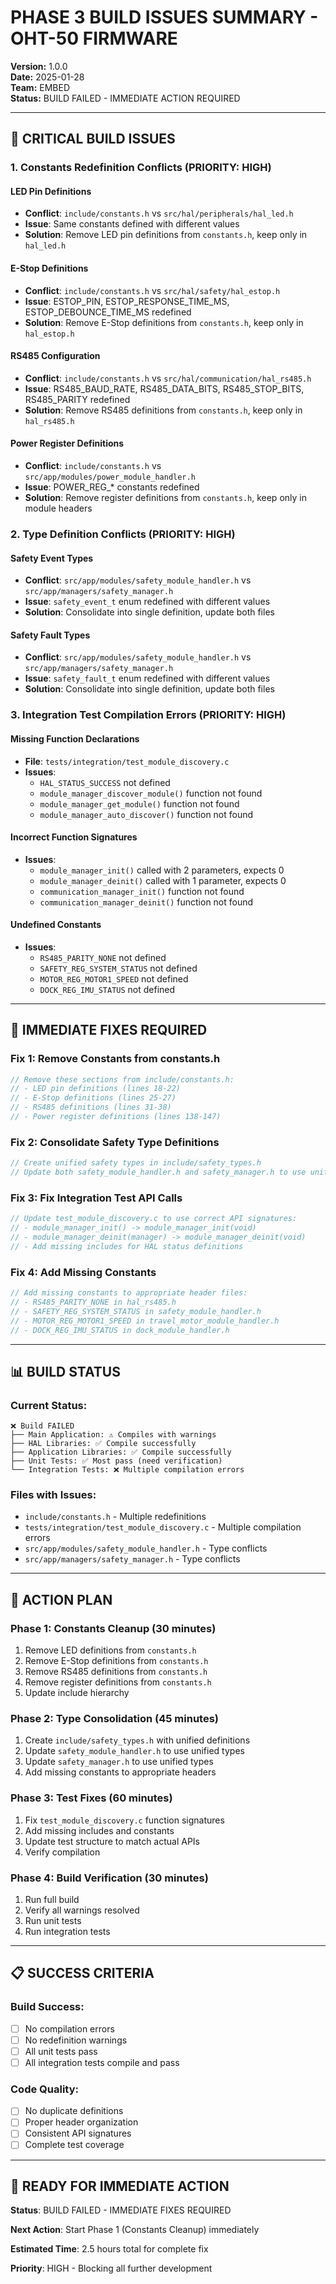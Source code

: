 # PHASE 3 BUILD ISSUES SUMMARY - OHT-50 FIRMWARE

**Version:** 1.0.0  
**Date:** 2025-01-28  
**Team:** EMBED  
**Status:** BUILD FAILED - IMMEDIATE ACTION REQUIRED

---

## 🚨 **CRITICAL BUILD ISSUES**

### **1. Constants Redefinition Conflicts (PRIORITY: HIGH)**

#### **LED Pin Definitions**
- **Conflict**: `include/constants.h` vs `src/hal/peripherals/hal_led.h`
- **Issue**: Same constants defined with different values
- **Solution**: Remove LED pin definitions from `constants.h`, keep only in `hal_led.h`

#### **E-Stop Definitions**
- **Conflict**: `include/constants.h` vs `src/hal/safety/hal_estop.h`
- **Issue**: ESTOP_PIN, ESTOP_RESPONSE_TIME_MS, ESTOP_DEBOUNCE_TIME_MS redefined
- **Solution**: Remove E-Stop definitions from `constants.h`, keep only in `hal_estop.h`

#### **RS485 Configuration**
- **Conflict**: `include/constants.h` vs `src/hal/communication/hal_rs485.h`
- **Issue**: RS485_BAUD_RATE, RS485_DATA_BITS, RS485_STOP_BITS, RS485_PARITY redefined
- **Solution**: Remove RS485 definitions from `constants.h`, keep only in `hal_rs485.h`

#### **Power Register Definitions**
- **Conflict**: `include/constants.h` vs `src/app/modules/power_module_handler.h`
- **Issue**: POWER_REG_* constants redefined
- **Solution**: Remove register definitions from `constants.h`, keep only in module headers

### **2. Type Definition Conflicts (PRIORITY: HIGH)**

#### **Safety Event Types**
- **Conflict**: `src/app/modules/safety_module_handler.h` vs `src/app/managers/safety_manager.h`
- **Issue**: `safety_event_t` enum redefined with different values
- **Solution**: Consolidate into single definition, update both files

#### **Safety Fault Types**
- **Conflict**: `src/app/modules/safety_module_handler.h` vs `src/app/managers/safety_manager.h`
- **Issue**: `safety_fault_t` enum redefined with different values
- **Solution**: Consolidate into single definition, update both files

### **3. Integration Test Compilation Errors (PRIORITY: HIGH)**

#### **Missing Function Declarations**
- **File**: `tests/integration/test_module_discovery.c`
- **Issues**:
  - `HAL_STATUS_SUCCESS` not defined
  - `module_manager_discover_module()` function not found
  - `module_manager_get_module()` function not found
  - `module_manager_auto_discover()` function not found

#### **Incorrect Function Signatures**
- **Issues**:
  - `module_manager_init()` called with 2 parameters, expects 0
  - `module_manager_deinit()` called with 1 parameter, expects 0
  - `communication_manager_init()` function not found
  - `communication_manager_deinit()` function not found

#### **Undefined Constants**
- **Issues**:
  - `RS485_PARITY_NONE` not defined
  - `SAFETY_REG_SYSTEM_STATUS` not defined
  - `MOTOR_REG_MOTOR1_SPEED` not defined
  - `DOCK_REG_IMU_STATUS` not defined

---

## 🔧 **IMMEDIATE FIXES REQUIRED**

### **Fix 1: Remove Constants from constants.h**
```c
// Remove these sections from include/constants.h:
// - LED pin definitions (lines 18-22)
// - E-Stop definitions (lines 25-27)
// - RS485 definitions (lines 31-38)
// - Power register definitions (lines 138-147)
```

### **Fix 2: Consolidate Safety Type Definitions**
```c
// Create unified safety types in include/safety_types.h
// Update both safety_module_handler.h and safety_manager.h to use unified types
```

### **Fix 3: Fix Integration Test API Calls**
```c
// Update test_module_discovery.c to use correct API signatures:
// - module_manager_init() -> module_manager_init(void)
// - module_manager_deinit(manager) -> module_manager_deinit(void)
// - Add missing includes for HAL status definitions
```

### **Fix 4: Add Missing Constants**
```c
// Add missing constants to appropriate header files:
// - RS485_PARITY_NONE in hal_rs485.h
// - SAFETY_REG_SYSTEM_STATUS in safety_module_handler.h
// - MOTOR_REG_MOTOR1_SPEED in travel_motor_module_handler.h
// - DOCK_REG_IMU_STATUS in dock_module_handler.h
```

---

## 📊 **BUILD STATUS**

### **Current Status:**
```
❌ Build FAILED
├── Main Application: ⚠️ Compiles with warnings
├── HAL Libraries: ✅ Compile successfully
├── Application Libraries: ✅ Compile successfully
├── Unit Tests: ✅ Most pass (need verification)
└── Integration Tests: ❌ Multiple compilation errors
```

### **Files with Issues:**
- `include/constants.h` - Multiple redefinitions
- `tests/integration/test_module_discovery.c` - Multiple compilation errors
- `src/app/modules/safety_module_handler.h` - Type conflicts
- `src/app/managers/safety_manager.h` - Type conflicts

---

## 🎯 **ACTION PLAN**

### **Phase 1: Constants Cleanup (30 minutes)**
1. Remove LED definitions from `constants.h`
2. Remove E-Stop definitions from `constants.h`
3. Remove RS485 definitions from `constants.h`
4. Remove register definitions from `constants.h`
5. Update include hierarchy

### **Phase 2: Type Consolidation (45 minutes)**
1. Create `include/safety_types.h` with unified definitions
2. Update `safety_module_handler.h` to use unified types
3. Update `safety_manager.h` to use unified types
4. Add missing constants to appropriate headers

### **Phase 3: Test Fixes (60 minutes)**
1. Fix `test_module_discovery.c` function signatures
2. Add missing includes and constants
3. Update test structure to match actual APIs
4. Verify compilation

### **Phase 4: Build Verification (30 minutes)**
1. Run full build
2. Verify all warnings resolved
3. Run unit tests
4. Run integration tests

---

## 📋 **SUCCESS CRITERIA**

### **Build Success:**
- [ ] No compilation errors
- [ ] No redefinition warnings
- [ ] All unit tests pass
- [ ] All integration tests compile and pass

### **Code Quality:**
- [ ] No duplicate definitions
- [ ] Proper header organization
- [ ] Consistent API signatures
- [ ] Complete test coverage

---

## 🚀 **READY FOR IMMEDIATE ACTION**

**Status**: BUILD FAILED - IMMEDIATE FIXES REQUIRED

**Next Action**: Start Phase 1 (Constants Cleanup) immediately

**Estimated Time**: 2.5 hours total for complete fix

**Priority**: HIGH - Blocking all further development
